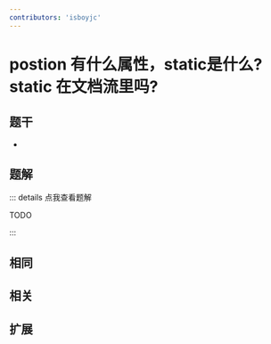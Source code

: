 ```yaml
---
contributors: 'isboyjc'
---
```


# postion 有什么属性，static是什么? static 在文档流里吗?


## 题干

- 



## 题解

::: details 点我查看题解

  TODO

:::



## 相同


## 相关


## 扩展

